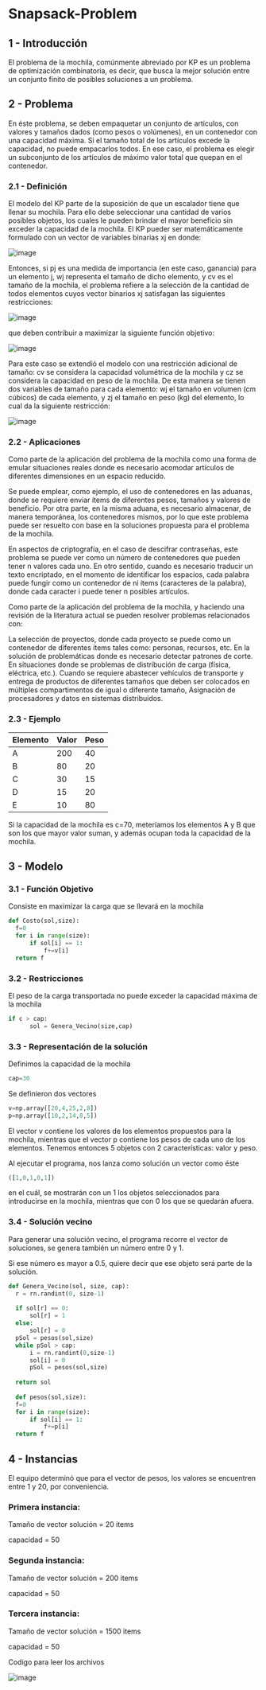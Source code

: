 # Snapsack-Problem

## 1 - Introducción ##

El problema de la mochila, comúnmente abreviado por KP es un problema de optimización combinatoria, es decir, que busca la mejor solución entre un conjunto finito de posibles soluciones a un problema.

## 2 - Problema ##
En éste problema, se deben empaquetar un conjunto de artículos, con valores y tamaños dados (como pesos o volúmenes), en un contenedor con una capacidad máxima. Si el tamaño total de los artículos excede la capacidad, no puede empacarlos todos. En ese caso, el problema es elegir un subconjunto de los artículos de máximo valor total que quepan en el contenedor.

  ### 2.1 - Definición ###

El modelo del KP parte de la suposición de que un escalador tiene que llenar su mochila. Para ello debe seleccionar una cantidad de varios posibles objetos, los cuales le pueden brindar el mayor beneficio sin exceder la capacidad de la mochila. El KP pueder ser matemáticamente formulado con un vector de variables binarias xj en donde:

![image](https://user-images.githubusercontent.com/56168184/160952740-33f0cf02-70b6-4fb5-9ef2-eee73867596d.png)

 Entonces, si pj es una medida de importancia (en este caso, ganancia) para un elemento j, wj representa el tamaño de dicho elemento, y cv es el tamaño de la mochila, el problema refiere a la selección de la cantidad de todos elementos cuyos vector binarios xj satisfagan las siguientes restricciones:
 
 ![image](https://user-images.githubusercontent.com/56168184/160952985-cf3104ea-0fe2-4ca3-bea4-43a685d29b9b.png)
 
 que deben contribuir a maximizar la siguiente función objetivo:
 
 ![image](https://user-images.githubusercontent.com/56168184/160953037-04cbb5fc-6cc1-4f45-94ac-eaab8e18292c.png)

Para este caso se extendió el modelo con una restricción adicional de tamaño: cv se considera la capacidad volumétrica de la mochila y cz se considera la capacidad en peso de la mochila. De esta manera se tienen dos variables de tamaño para cada elemento: wj el tamaño en volumen (cm cúbicos) de cada elemento, y zj el tamaño en peso (kg) del elemento, lo cual da la siguiente restricción:

![image](https://user-images.githubusercontent.com/56168184/160953207-106a1c06-8759-4e36-9eb8-7abfd032cb9f.png)

  ### 2.2 - Aplicaciones ###
  
Como parte de la aplicación del problema de la mochila como una forma de emular situaciones reales donde es necesario acomodar artículos de diferentes dimensiones en un espacio reducido.

Se puede emplear, como ejemplo, el uso de contenedores en las aduanas, donde se requiere enviar ítems de diferentes pesos, tamaños y valores de beneficio. Por otra parte, en la misma aduana, es necesario almacenar, de manera temporánea, los contenedores mismos, por lo que este problema puede ser resuelto con base en la soluciones propuesta para el problema de la mochila.

En aspectos de criptografía, en el caso de descifrar contraseñas, este problema se puede ver como un número de contenedores que pueden tener n valores cada uno. En otro sentido, cuando es necesario traducir un texto encriptado, en el momento de identificar los espacios, cada palabra puede fungir como un contenedor de ni ítems (caracteres de la palabra), donde cada caracter i puede tener n posibles artículos.

Como parte de la aplicación del problema de la mochila, y haciendo una revisión de la literatura actual se pueden resolver problemas relacionados con:

La selección de proyectos, donde cada proyecto se puede como un contenedor de diferentes ítems tales como: personas, recursos, etc.
En la solución de problemáticas donde es necesario detectar patrones de corte.
En situaciones donde se problemas de distribución de carga (física, eléctrica, etc.).
Cuando se requiere abastecer vehículos de transporte y entrega de productos de diferentes tamaños que deben ser colocados en múltiples compartimentos de igual o diferente tamaño,
Asignación de procesadores y datos en sistemas distribuidos.

  ### 2.3 - Ejemplo ###
  
|Elemento|Valor|Peso|
|--|--|--|
| A | 200 |40 |
| B | 80 | 20 |
| C | 30 | 15 |
| D | 15 | 20 |
| E | 10 | 80 |

Si la capacidad de la mochila es c=70, meteríamos los elementos A y B que son los que mayor valor suman, y además ocupan toda la capacidad de la mochila.

## 3 - Modelo ##
  
  ### 3.1 - Función Objetivo ###
  
  Consiste en maximizar la carga que se llevará en la mochila
  
  ```Python
  def Costo(sol,size):
    f=0
    for i in range(size):
        if sol[i] == 1:
            f+=v[i]
    return f
  ```
  
  ### 3.2 - Restricciones ###
  
  El peso de la carga transportada no puede exceder la capacidad máxima de la mochila
  
  ```Python
  if c > cap:
        sol = Genera_Vecino(size,cap)
  ```
  
  ### 3.3 - Representación de la solución ###
  
  Definimos la capacidad de la mochila
  
  ```Python
  cap=30
  ```
  
  Se definieron dos vectores
  
  ```Python
  v=np.array([20,4,25,2,8])
  p=np.array([10,2,14,8,5])
  ```
  
  El vector v contiene los valores de los elementos propuestos para la mochila, mientras que el vector p contiene los pesos   de cada uno de los elementos. Tenemos entonces 5 objetos con 2 características: valor y peso.
  
  Al ejecutar el programa, nos lanza como solución un vector como éste
  
  ```Python
  ([1,0,1,0,1])
  ```
  en el cuál, se mostrarán con un 1 los objetos seleccionados para introducirse en la mochila, mientras que con 0 los que    se quedarán afuera.
  
  ### 3.4 - Solución vecino ###
  
  Para generar una solución vecino, el programa recorre el vector de soluciones, se genera también un número entre 0 y 1. 
  
  Si ese número es mayor a 0.5, quiere decir que ese objeto será parte de la solución.
  
  ```Python
  def Genera_Vecino(sol, size, cap):
    r = rn.randint(0, size-1)
    
    if sol[r] == 0:
        sol[r] = 1
    else:
        sol[r] = 0
    pSol = pesos(sol,size)
    while pSol > cap:
        i = rn.randint(0,size-1)
        sol[i] = 0
        pSol = pesos(sol,size)
        
    return sol
    
    def pesos(sol,size):
    f=0
    for i in range(size):
        if sol[i] == 1:
            f+=p[i]
    return f
  ```
  
## 4 - Instancias ##

El equipo determinó que para el vector de pesos, los valores se encuentren entre 1 y 20, por conveniencia.

### Primera instancia: ###
  
  Tamaño de vector solución = 20 items
  
  capacidad = 50

### Segunda instancia: ###

  Tamaño de vector solución = 200 items
  
  capacidad = 50

  ### Tercera instancia: ###

  Tamaño de vector solución = 1500 items
  
  capacidad = 50
  
Codigo para leer los archivos

![image](https://user-images.githubusercontent.com/56168184/165009779-6f8d27cc-1f40-423c-98a8-2d42fc69ee14.png)

